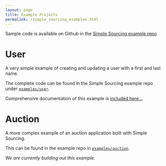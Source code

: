```yaml
---
layout: page
title: Example Projects
permalink: /simple_sourcing_examples.html
---
```


Sample code is available on Github in the [Simple Sourcing example repo](https://github.com/simplesourcing/simplesource-examples) 

# User

A very simple example of creating and updating a user with a first and last name. 

The complete code can be found in the Simple Sourcing example repo under [`examples/user`](https://github.com/simplesourcing/simplesource-examples/tree/master/examples/user).

Comprehensive documentation of this example is [included here...]()

# Auction

A more complex example of an auction application built with Simple Sourcing.

This can be found in the example repo in [`examples/auction`](https://github.com/simplesourcing/simplesource-examples/tree/master/examples/auction).

*We are currently building out this example.*
